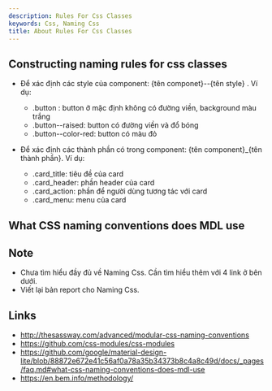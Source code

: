```yaml
---
description: Rules For Css Classes
keywords: Css, Naming Css
title: About Rules For Css Classes
---
```


## Constructing naming rules for css classes

- Để xác định các style của component: {tên componet}--{tên style} . Ví dụ:
  - .button : button ở mặc định không có đường viền, background màu trắng
  - .button--raised: button có đường viền và đổ bóng
  - .button--color-red: button có màu đỏ

- Để xác định các thành phần có trong component: {tên component}_{tên thành phần}. Ví dụ:
  - .card_title: tiêu đề của card
  - .card_header: phần header của card
  - .card_action: phần để người dùng tương tác với card
  - .card_menu: menu của card

## What CSS naming conventions does MDL use

## Note
- Chưa tìm hiểu đầy đủ về Naming Css. Cần tìm hiểu thêm với 4 link ở bên dưới.
- Viết lại bản report cho Naming Css.

## Links
- http://thesassway.com/advanced/modular-css-naming-conventions
- https://github.com/css-modules/css-modules
- https://github.com/google/material-design-lite/blob/88872e672e41c56af0a78a35b34373b8c4a8c49d/docs/_pages/faq.md#what-css-naming-conventions-does-mdl-use
- https://en.bem.info/methodology/


